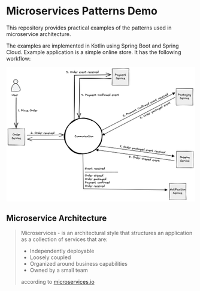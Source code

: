 # Microservices Patterns Demo

This repository provides practical examples of the patterns used in microservice architecture. 

The examples are implemented in Kotlin using Spring Boot and Spring Cloud. Example application is a simple online store. It has the following workflow:

![workflow](images/workflow.png)

## Microservice Architecture

> Microservices - is an architectural style that structures an application as a collection of services that are:
>
> - Independently deployable
> - Loosely coupled
> - Organized around business capabilities
> - Owned by a small team
>
> according to [microservices.io](https://microservices.io/)
